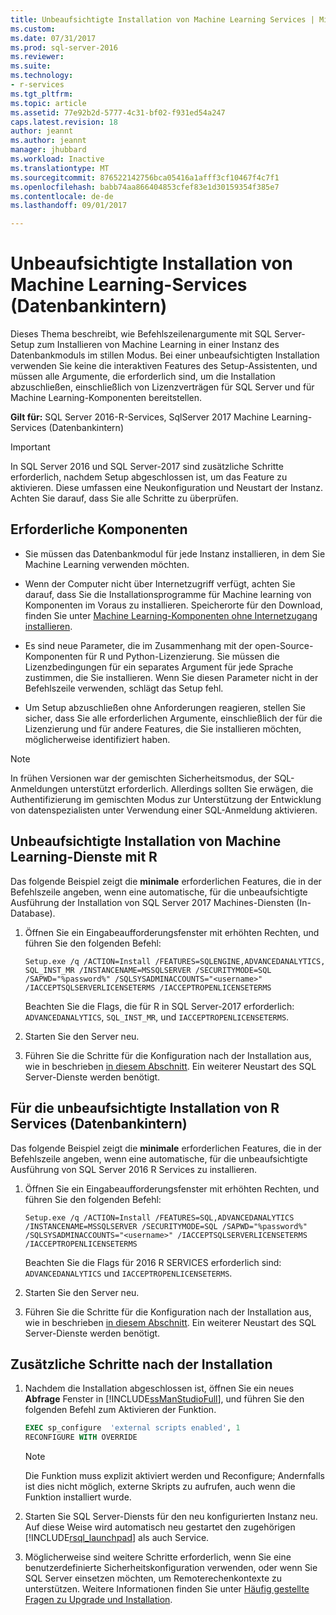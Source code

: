 ```yaml
---
title: Unbeaufsichtigte Installation von Machine Learning Services | Microsoft Docs
ms.custom: 
ms.date: 07/31/2017
ms.prod: sql-server-2016
ms.reviewer: 
ms.suite: 
ms.technology:
- r-services
ms.tgt_pltfrm: 
ms.topic: article
ms.assetid: 77e92b2d-5777-4c31-bf02-f931ed54a247
caps.latest.revision: 18
author: jeannt
ms.author: jeannt
manager: jhubbard
ms.workload: Inactive
ms.translationtype: MT
ms.sourcegitcommit: 876522142756bca05416a1afff3cf10467f4c7f1
ms.openlocfilehash: babb74aa866404853cfef83e1d30159354f385e7
ms.contentlocale: de-de
ms.lasthandoff: 09/01/2017

---
```

# <a name="unattended-installation-of-machine-learning-services-in-database"></a>Unbeaufsichtigte Installation von Machine Learning-Services (Datenbankintern)

Dieses Thema beschreibt, wie Befehlszeilenargumente mit SQL Server-Setup zum Installieren von Machine Learning in einer Instanz des Datenbankmoduls im stillen Modus. Bei einer unbeaufsichtigten Installation verwenden Sie keine die interaktiven Features des Setup-Assistenten, und müssen alle Argumente, die erforderlich sind, um die Installation abzuschließen, einschließlich von Lizenzverträgen für SQL Server und für Machine Learning-Komponenten bereitstellen.

**Gilt für:** SQL Server 2016-R-Services, SqlServer 2017 Machine Learning-Services (Datenbankintern)

> [!IMPORTANT]
> 
> In SQL Server 2016 und SQL Server-2017 sind zusätzliche Schritte erforderlich, nachdem Setup abgeschlossen ist, um das Feature zu aktivieren. Diese umfassen eine Neukonfiguration und Neustart der Instanz. Achten Sie darauf, dass Sie alle Schritte zu überprüfen.

## <a name="prerequisites"></a>Erforderliche Komponenten

+ Sie müssen das Datenbankmodul für jede Instanz installieren, in dem Sie Machine Learning verwenden möchten.

+ Wenn der Computer nicht über Internetzugriff verfügt, achten Sie darauf, dass Sie die Installationsprogramme für Machine learning von Komponenten im Voraus zu installieren. Speicherorte für den Download, finden Sie unter [Machine Learning-Komponenten ohne Internetzugang installieren](../../advanced-analytics/r/installing-ml-components-without-internet-access.md).

+ Es sind neue Parameter, die im Zusammenhang mit der open-Source-Komponenten für R und Python-Lizenzierung. Sie müssen die Lizenzbedingungen für ein separates Argument für jede Sprache zustimmen, die Sie installieren. Wenn Sie diesen Parameter nicht in der Befehlszeile verwenden, schlägt das Setup fehl.

+ Um Setup abzuschließen ohne Anforderungen reagieren, stellen Sie sicher, dass Sie alle erforderlichen Argumente, einschließlich der für die Lizenzierung und für andere Features, die Sie installieren möchten, möglicherweise identifiziert haben.

> [!NOTE] 
> In frühen Versionen war der gemischten Sicherheitsmodus, der SQL-Anmeldungen unterstützt erforderlich. Allerdings sollten Sie erwägen, die Authentifizierung im gemischten Modus zur Unterstützung der Entwicklung von datenspezialisten unter Verwendung einer SQL-Anmeldung aktivieren.

## <a name="bkmk_NewInstall"></a>Unbeaufsichtigte Installation von Machine Learning-Dienste mit R

Das folgende Beispiel zeigt die **minimale** erforderlichen Features, die in der Befehlszeile angeben, wenn eine automatische, für die unbeaufsichtigte Ausführung der Installation von SQL Server 2017 Machines-Diensten (In-Database).

1. Öffnen Sie ein Eingabeaufforderungsfenster mit erhöhten Rechten, und führen Sie den folgenden Befehl:

    ```  
    Setup.exe /q /ACTION=Install /FEATURES=SQLENGINE,ADVANCEDANALYTICS, SQL_INST_MR /INSTANCENAME=MSSQLSERVER /SECURITYMODE=SQL /SAPWD="%password%" /SQLSYSADMINACCOUNTS="<username>" /IACCEPTSQLSERVERLICENSETERMS /IACCEPTROPENLICENSETERMS
    ```
    
    Beachten Sie die Flags, die für R in SQL Server-2017 erforderlich: `ADVANCEDANALYTICS`, `SQL_INST_MR`, und `IACCEPTROPENLICENSETERMS`.
2. Starten Sie den Server neu.
3. Führen Sie die Schritte für die Konfiguration nach der Installation aus, wie in beschrieben [in diesem Abschnitt](#bkmk_PostInstall). Ein weiterer Neustart des SQL Server-Dienste werden benötigt.

## <a name="OldInstall"></a>Für die unbeaufsichtigte Installation von R Services (Datenbankintern)
 
 Das folgende Beispiel zeigt die **minimale** erforderlichen Features, die in der Befehlszeile angeben, wenn eine automatische, für die unbeaufsichtigte Ausführung von SQL Server 2016 R Services zu installieren.

1. Öffnen Sie ein Eingabeaufforderungsfenster mit erhöhten Rechten, und führen Sie den folgenden Befehl:

    ```  
    Setup.exe /q /ACTION=Install /FEATURES=SQL,ADVANCEDANALYTICS /INSTANCENAME=MSSQLSERVER /SECURITYMODE=SQL /SAPWD="%password%" /SQLSYSADMINACCOUNTS="<username>" /IACCEPTSQLSERVERLICENSETERMS /IACCEPTROPENLICENSETERMS
    ```
    Beachten Sie die Flags für 2016 R SERVICES erforderlich sind: `ADVANCEDANALYTICS` und `IACCEPTROPENLICENSETERMS`.
2. Starten Sie den Server neu.
3. Führen Sie die Schritte für die Konfiguration nach der Installation aus, wie in beschrieben [in diesem Abschnitt](#bkmk_PostInstall). Ein weiterer Neustart des SQL Server-Dienste werden benötigt.

## <a name = "bkmk_PostInstall"></a>Zusätzliche Schritte nach der Installation

1.  Nachdem die Installation abgeschlossen ist, öffnen Sie ein neues **Abfrage** Fenster in [!INCLUDE[ssManStudioFull](../../includes/ssmanstudiofull-md.md)], und führen Sie den folgenden Befehl zum Aktivieren der Funktion.
  
    ```SQL
    EXEC sp_configure  'external scripts enabled', 1
    RECONFIGURE WITH OVERRIDE
    ```
  
    > [!NOTE]
    >  Die Funktion muss explizit aktiviert werden und Reconfigure; Andernfalls ist dies nicht möglich, externe Skripts zu aufrufen, auch wenn die Funktion installiert wurde.
  
2.  Starten Sie SQL Server-Diensts für den neu konfigurierten Instanz neu. Auf diese Weise wird automatisch neu gestartet den zugehörigen [!INCLUDE[rsql_launchpad](../../includes/rsql-launchpad-md.md)] als auch Service.

3. Möglicherweise sind weitere Schritte erforderlich, wenn Sie eine benutzerdefinierte Sicherheitskonfiguration verwenden, oder wenn Sie SQL Server einsetzen möchten, um Remoterechenkontexte zu unterstützen. Weitere Informationen finden Sie unter [Häufig gestellte Fragen zu Upgrade und Installation](../../advanced-analytics/r/upgrade-and-installation-faq-sql-server-r-services.md).

